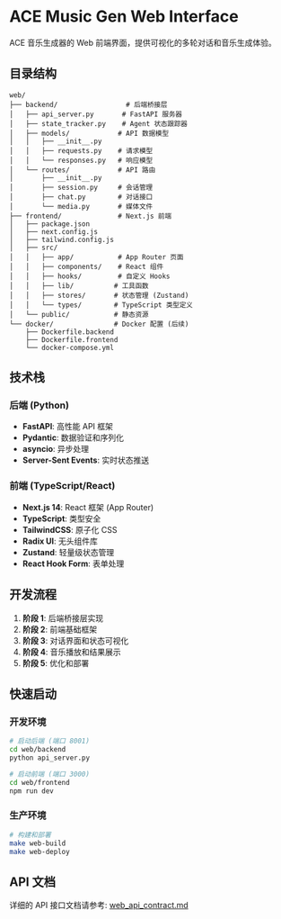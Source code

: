 # ACE Music Gen Web Interface

ACE 音乐生成器的 Web 前端界面，提供可视化的多轮对话和音乐生成体验。

## 目录结构

```
web/
├── backend/                 # 后端桥接层
│   ├── api_server.py       # FastAPI 服务器
│   ├── state_tracker.py    # Agent 状态跟踪器
│   ├── models/            # API 数据模型
│   │   ├── __init__.py
│   │   ├── requests.py    # 请求模型
│   │   └── responses.py   # 响应模型
│   └── routes/            # API 路由
│       ├── __init__.py
│       ├── session.py     # 会话管理
│       ├── chat.py        # 对话接口
│       └── media.py       # 媒体文件
├── frontend/              # Next.js 前端
│   ├── package.json
│   ├── next.config.js
│   ├── tailwind.config.js
│   ├── src/
│   │   ├── app/           # App Router 页面
│   │   ├── components/    # React 组件
│   │   ├── hooks/         # 自定义 Hooks
│   │   ├── lib/          # 工具函数
│   │   ├── stores/       # 状态管理 (Zustand)
│   │   └── types/        # TypeScript 类型定义
│   └── public/           # 静态资源
└── docker/               # Docker 配置 (后续)
    ├── Dockerfile.backend
    ├── Dockerfile.frontend
    └── docker-compose.yml
```

## 技术栈

### 后端 (Python)
- **FastAPI**: 高性能 API 框架
- **Pydantic**: 数据验证和序列化
- **asyncio**: 异步处理
- **Server-Sent Events**: 实时状态推送

### 前端 (TypeScript/React)
- **Next.js 14**: React 框架 (App Router)
- **TypeScript**: 类型安全
- **TailwindCSS**: 原子化 CSS
- **Radix UI**: 无头组件库
- **Zustand**: 轻量级状态管理
- **React Hook Form**: 表单处理

## 开发流程

1. **阶段 1**: 后端桥接层实现
2. **阶段 2**: 前端基础框架
3. **阶段 3**: 对话界面和状态可视化
4. **阶段 4**: 音乐播放和结果展示
5. **阶段 5**: 优化和部署

## 快速启动

### 开发环境
```bash
# 启动后端 (端口 8001)
cd web/backend
python api_server.py

# 启动前端 (端口 3000)
cd web/frontend
npm run dev
```

### 生产环境
```bash
# 构建和部署
make web-build
make web-deploy
```

## API 文档

详细的 API 接口文档请参考: [web_api_contract.md](../web_api_contract.md)